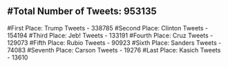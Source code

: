 #Total Number of Tweets: 953135 
---
#First Place: Trump Tweets - 338785
#Second Place: Clinton Tweets - 154194
#Third Place: Jeb! Tweets - 133191
#Fourth Place: Cruz Tweets - 129073
#Fifth Place: Rubio Tweets - 90923
#Sixth Place: Sanders Tweets - 74083
#Seventh Place: Carson Tweets - 19276
#Last Place: Kasich Tweets - 13610
